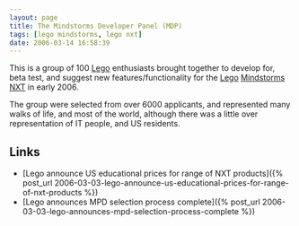 ```yaml
---
layout: page
title: The Mindstorms Developer Panel (MDP)
tags: [lego mindstorms, lego nxt]
date: 2006-03-14 16:58:39
---
```

This is a group of 100 [Lego](/wiki/lego.html "The best known construction toy") enthusiasts brought together to develop for, beta test, and suggest new features/functionality for the [Lego](/wiki/lego.html "The best known construction toy") [Mindstorms](/wiki/mindstorms.html "A Robotic construction toy system from Lego") [NXT](/wiki/nxt.html "Legos NeXT generation robotics kit") in early 2006.

The group were selected from over 6000 applicants, and represented many walks of life, and most of the world, although there was a little over representation of IT people, and US residents.

## Links

- [Lego announce US educational prices for range of NXT products]({% post_url 2006-03-03-lego-announce-us-educational-prices-for-range-of-nxt-products %})
- [Lego announces MPD selection process complete]({% post_url 2006-03-03-lego-announces-mpd-selection-process-complete %})
